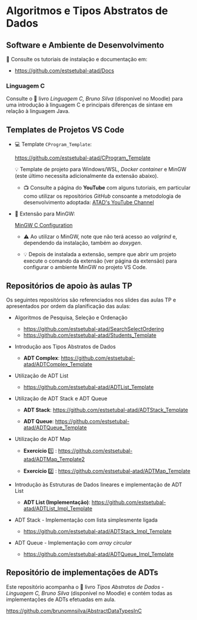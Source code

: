 # Algoritmos e Tipos Abstratos de Dados

## Software e Ambiente de Desenvolvimento

:open_book: Consulte os tutoriais de instalação e documentação em:

- <https://github.com/estsetubal-atad/Docs>

### Linguagem C

Consulte o 📕 livro *Linguagem C, Bruno Silva* (disponível no Moodle) para uma introdução à linguagem C e principais diferenças de sintaxe em relação à linguagem Java.

## Templates de Projetos VS Code

- :computer: Template `CProgram_Template`: 

    <https://github.com/estsetubal-atad/CProgram_Template>

    :bulb: Template de projeto para Windows/WSL, *Docker container* e MinGW (este último necessita adicionalmente da extensão abaixo).

    - :tv: Consulte a página do **YouTube** com alguns tutoriais, em particular como utilizar os repositórios *GitHub* consoante a metodologia de desenvolvimento adoptada: [ATAD's YouTube Channel](https://www.youtube.com/channel/UCm7ymdQlDgonaj7dVw0tfSw)

- 🧩 Extensão para MinGW:

    [MinGW C Configuration](https://marketplace.visualstudio.com/items?itemName=brunomnsilva.mingw-c-configuration)

    - :warning: Ao utilizar o MinGW, note que não terá acesso ao *valgrind* e, dependendo da instalação, também ao *doxygen*.
 
    - :bulb: Depois de instalada a extensão, sempre que abrir um projeto execute o comando da extensão (ver página da extensão) para configurar o ambiente MinGW no projeto VS Code.

## Repositórios de apoio às aulas TP

Os seguintes repositórios são referenciados nos slides das aulas TP e apresentados por ordem da planificação das aulas:

- Algoritmos de Pesquisa, Seleção e Ordenação

    - <https://github.com/estsetubal-atad/SearchSelectOrdering>
    - <https://github.com/estsetubal-atad/Students_Template>

- Introdução aos Tipos Abstratos de Dados

    - **ADT Complex**: <https://github.com/estsetubal-atad/ADTComplex_Template>

- Utilização de ADT List

    - <https://github.com/estsetubal-atad/ADTList_Template>

- Utilização de ADT Stack e ADT Queue

    - **ADT Stack**: <https://github.com/estsetubal-atad/ADTStack_Template>

    - **ADT Queue**: <https://github.com/estsetubal-atad/ADTQueue_Template>

- Utilização de ADT Map

    - **Exercício** :one: : <https://github.com/estsetubal-atad/ADTMap_Template2>
    
    - **Exercício** :two: : <https://github.com/estsetubal-atad/ADTMap_Template> 

- Introdução às Estruturas de Dados lineares e implementação de ADT List

    - **ADT List (Implementação)**: <https://github.com/estsetubal-atad/ADTList_Impl_Template>

- ADT Stack - Implementação com lista simplesmente ligada

    - <https://github.com/estsetubal-atad/ADTStack_Impl_Template>

- ADT Queue - Implementação com *array circular*

    - <https://github.com/estsetubal-atad/ADTQueue_Impl_Template>

<!-- 

- **[17]** Introdução às Estruturas de Dados (para coleções)

    - <https://github.com/estsetubal-atad/ADTStack_ArrayList>

- **[18]** - Implementação do ADT Stack

    - <https://github.com/estsetubal-atad/ADTStack_Impl_Template>

- **[19]** Implementação do ADT Queue

    - <https://github.com/estsetubal-atad/ADTQueue_Impl_Template>

- **[20/21]** Implementação do ADT List

    - <https://github.com/estsetubal-atad/ADTList_Impl_Template>

- **[22]** Implementação do ADT Stack (alternativa)

    - <https://github.com/estsetubal-atad/ADTStack_Impl_Template>

- **[23]** Implementação do ADT Queue (alternativa)

    - <https://github.com/estsetubal-atad/ADTQueue_Impl_Template>


- **[24/25]** Implementação do ADT Map

    - <https://github.com/estsetubal-atad/ADTMap_Impl_Template>

-->


## Repositório de implementações de ADTs

Este repositório acompanha o 📗 livro *Tipos Abstratos de Dados - Linguagem C, Bruno Silva* (disponível no Moodle) e contém todas as implementações de ADTs efetuadas em aula.

<https://github.com/brunomnsilva/AbstractDataTypesInC>



